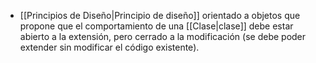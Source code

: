 - [[Principios de Diseño|Principio de diseño]] orientado a objetos que propone que el comportamiento de una [[Clase|clase]] debe estar abierto a la extensión, pero cerrado a la modificación (se debe poder extender sin modificar el código existente).